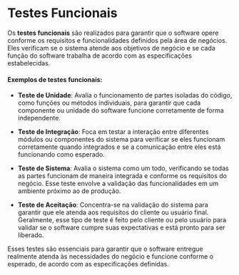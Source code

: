 # Testes Funcionais

Os **testes funcionais** são realizados para garantir que o software opere conforme os requisitos e funcionalidades definidos pela área de negócios. Eles verificam se o sistema atende aos objetivos de negócio e se cada função do software trabalha de acordo com as especificações estabelecidas.

#### Exemplos de testes funcionais:

- **Teste de Unidade**: Avalia o funcionamento de partes isoladas do código, como funções ou métodos individuais, para garantir que cada componente ou unidade do software funcione corretamente de forma independente.

- **Teste de Integração**: Foca em testar a interação entre diferentes módulos ou componentes do sistema para verificar se eles funcionam corretamente quando integrados e se a comunicação entre eles está funcionando como esperado.

- **Teste de Sistema**: Avalia o sistema como um todo, verificando se todas as partes funcionam de maneira integrada e conforme os requisitos do negócio. Esse teste envolve a validação das funcionalidades em um ambiente próximo ao de produção.

- **Teste de Aceitação**: Concentra-se na validação do sistema para garantir que ele atenda aos requisitos do cliente ou usuário final. Geralmente, esse tipo de teste é feito pelo cliente ou pelo usuário para validar se o software cumpre suas expectativas e está pronto para ser liberado.

Esses testes são essenciais para garantir que o software entregue realmente atenda às necessidades do negócio e funcione conforme o esperado, de acordo com as especificações definidas.